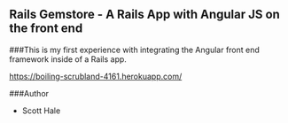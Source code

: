 ## Rails Gemstore - A Rails App with Angular JS on the front end

###This is my first experience with integrating the Angular front end framework inside of a Rails app.

https://boiling-scrubland-4161.herokuapp.com/

###Author
- Scott Hale
